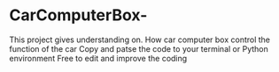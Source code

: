 # CarComputerBox-
This project gives understanding on. How car computer box control the function of the car
Copy and patse the code to your terminal or Python environment 
Free to edit and improve the coding 
